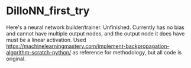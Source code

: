 # DilloNN_first_try
Here's a neural network builder/trainer. Unfinished. Currently has no bias and cannot have multiple output nodes, and the output node it does have must be a linear activation. Used https://machinelearningmastery.com/implement-backpropagation-algorithm-scratch-python/ as reference for methodology, but all code is original. 
